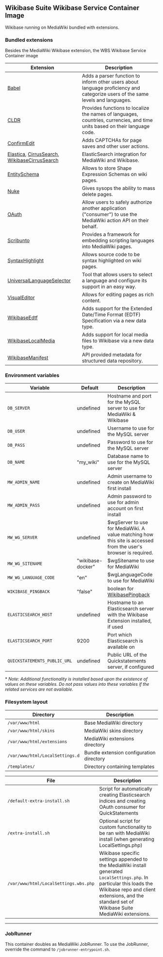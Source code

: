 ## Wikibase Suite Wikibase Service Container Image

Wikibase running on MediaWiki bundled with extensions.

### Bundled extensions

Besides the MediaWiki Wikibase extension, the WBS Wikibase Service Container image

| Extension                                                                                                                                                                                                                   | Description                                                                                                                    |
| --------------------------------------------------------------------------------------------------------------------------------------------------------------------------------------------------------------------------- | ------------------------------------------------------------------------------------------------------------------------------ |
| [Babel](https://www.mediawiki.org/wiki/Extension:Babel)                                                                                                                                                                     | Adds a parser function to inform other users about language proficiency and categorize users of the same levels and languages. |
| [CLDR](https://www.mediawiki.org/wiki/Extension:CLDR)                                                                                                                                                                       | Provides functions to localize the names of languages, countries, currencies, and time units based on their language code.     |
| [ConfirmEdit](https://www.mediawiki.org/wiki/Extension:ConfirmEdit)                                                                                                                                                         | Adds CAPTCHAs for page saves and other user actions.                                                                           |
| [Elastica](https://www.mediawiki.org/wiki/Extension:Elastica), [CirrusSearch](https://www.mediawiki.org/wiki/Extension:CirrusSearch), [WikibaseCirrusSearch](https://www.mediawiki.org/wiki/Extension:WikibaseCirrusSearch) | ElasticSearch integration for MediaWiki and Wikibase.                                                                          |
| [EntitySchema](https://www.mediawiki.org/wiki/Extension:EntitySchema)                                                                                                                                                       | Allows to store Shape Expression Schemas on wiki pages.                                                                        |
| [Nuke](https://www.mediawiki.org/wiki/Extension:Nuke)                                                                                                                                                                       | Gives sysops the ability to mass delete pages.                                                                                 |
| [OAuth](https://www.mediawiki.org/wiki/Extension:OAuth)                                                                                                                                                                     | Allow users to safely authorize another application ("consumer") to use the MediaWiki action API on their behalf.              |
| [Scribunto](https://www.mediawiki.org/wiki/Extension:Scribunto)                                                                                                                                                             | Provides a framework for embedding scripting languages into MediaWiki pages.                                                   |
| [SyntaxHighlight](https://www.mediawiki.org/wiki/Extension:SyntaxHighlight)                                                                                                                                                 | Allows source code to be syntax highlighted on wiki pages.                                                                     |
| [UniversalLanguageSelector](https://www.mediawiki.org/wiki/Extension:UniversalLanguageSelector)                                                                                                                             | Tool that allows users to select a language and configure its support in an easy way.                                          |
| [VisualEditor](https://www.mediawiki.org/wiki/Extension:VisualEditor)                                                                                                                                                       | Allows for editing pages as rich content.                                                                                      |
| [WikibaseEdtf](https://github.com/ProfessionalWiki/WikibaseEdtf)                                                                                                                                                            | Adds support for the Extended Date/Time Format (EDTF) Specification via a new data type.                                       |
| [WikibaseLocalMedia](https://github.com/ProfessionalWiki/WikibaseLocalMedia)                                                                                                                                                | Adds support for local media files to Wikibase via a new data type.                                                            |
| [WikibaseManifest](https://www.mediawiki.org/wiki/Extension:WikibaseManifest)                                                                                                                                               | API provided metadata for structured data repository.                                                                          |

### Environment variables

| Variable                     | Default           | Description                                                                                                     |
| ---------------------------- | ----------------- | --------------------------------------------------------------------------------------------------------------- |
| `DB_SERVER`                  | undefined         | Hostname and port for the MySQL server to use for MediaWiki & Wikibase                                          |
| `DB_USER`                    | undefined         | Username to use for the MySQL server                                                                            |
| `DB_PASS`                    | undefined         | Password to use for the MySQL server                                                                            |
| `DB_NAME`                    | "my_wiki"         | Database name to use for the MySQL server                                                                       |
| `MW_ADMIN_NAME`              | undefined         | Admin username to create on MediaWiki first install                                                             |
| `MW_ADMIN_PASS`              | undefined         | Admin password to use for admin account on first install                                                        |
| `MW_WG_SERVER`               | undefined         | $wgServer to use for MediaWiki. A value matching how this site is accessed from the user's browser is required. |
| `MW_WG_SITENAME`             | "wikibase-docker" | $wgSitename to use for MediaWiki                                                                                |
| `MW_WG_LANGUAGE_CODE`        | "en"              | $wgLanguageCode to use for MediaWiki                                                                            |
| `WIKIBASE_PINGBACK`          | "false"           | boolean for [WikibasePingback](https://doc.wikimedia.org/Wikibase/master/php/md_docs_topics_pingback.html)      |
| `ELASTICSEARCH_HOST`         | undefined         | Hostname to an Elasticsearch server with the Wikibase Extension installed, if used                              |
| `ELASTICSEARCH_PORT`         | 9200              | Port which Elasticsearch is available on                                                                        |
| `QUICKSTATEMENTS_PUBLIC_URL` | undefined         | Public URL of the Quickstatements server, if configured                                                         |

\* _Note: Additional functionality is installed based upon the existence of values on these variables. Do not pass values into these variables if the related services are not available._

### Filesystem layout

| Directory                       | Description                              |
| ------------------------------- | ---------------------------------------- |
| `/var/www/html`                 | Base MediaWiki directory                 |
| `/var/www/html/skins`           | MediaWiki skins directory                |
| `/var/www/html/extensions`      | MediaWiki extensions directory           |
| `/var/www/html/LocalSettings.d` | Bundle extension configuration directory |
| `/templates/`                   | Directory containing templates           |

| File                                  | Description                                                                                                                                                                                                                |
| ------------------------------------- | -------------------------------------------------------------------------------------------------------------------------------------------------------------------------------------------------------------------------- |
| `/default-extra-install.sh`           | Script for automatically creating Elasticsearch indices and creating OAuth consumer for QuickStatements                                                                                                                    |
| `/extra-install.sh`                   | Optional script for custom functionality to be ran with MediaWiki install (when generating LocalSettings.php)                                                                                                              |
| `/var/www/html/LocalSettings.wbs.php` | Wikibase specific settings appended to the MediaWiki install generated `LocalSettings.php`. In particular this loads the Wikibase repo and client extensions, and the standard set of Wikibase Suite MediaWiki extensions. |

---

### JobRunner

This container doubles as MediaWiki JobRunner. To use the JobRunner, override the command to `/jobrunner-entrypoint.sh`.
